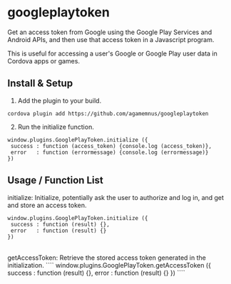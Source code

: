 googleplaytoken
==================

Get an access token from Google using the Google Play Services and Android APIs, and then use that access token in a Javascript program.

This is useful for accessing a user's Google or Google Play user data in Cordova apps or games.

Install & Setup
----------------------
1) Add the plugin to your build.
````
cordova plugin add https://github.com/agamemnus/googleplaytoken
````

2) Run the initialize function.
````
window.plugins.GooglePlayToken.initialize ({
 success : function (access_token) {console.log (access_token)},
 error   : function (errormessage) {console.log (errormessage)}
})
````

Usage / Function List
----------------------

initialize: Initialize, potentially ask the user to authorize and log in, and get and store an access token.
````
window.plugins.GooglePlayToken.initialize ({
 success : function (result) {},
 error   : function (result) {}
})
````
<br/>
getAccessToken: Retrieve the stored access token generated in the initialization.
````
window.plugins.GooglePlayToken.getAccessToken ({
 success : function (result) {},
 error   : function (result) {}
})
````

